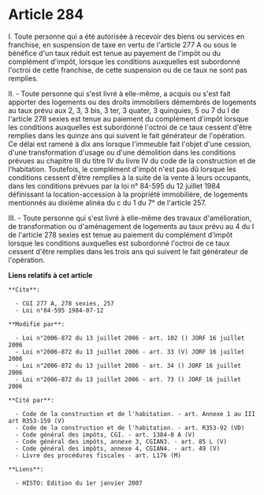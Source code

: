 # Article 284

I. Toute personne qui a été autorisée à recevoir des biens ou services en franchise, en suspension de taxe en vertu de
l'article 277 A ou sous le bénéfice d'un taux réduit est tenue au payement de l'impôt ou du complément d'impôt, lorsque les
conditions auxquelles est subordonné l'octroi de cette franchise, de cette suspension ou de ce taux ne sont pas remplies.

II. - Toute personne qui s'est livré à elle-même, a acquis ou s'est fait apporter des logements ou des droits immobiliers
démembrés de logements au taux prévu aux 2, 3, 3 bis, 3 ter, 3 quater, 3 quinquies, 5 ou 7 du I de l'article 278 sexies est
tenue au paiement du complément d'impôt lorsque les conditions auxquelles est subordonné l'octroi de ce taux cessent d'être
remplies dans les quinze ans qui suivent le fait générateur de l'opération. Ce délai est ramené à dix ans lorsque l'immeuble
fait l'objet d'une cession, d'une transformation d'usage ou d'une démolition dans les conditions prévues au chapitre III du
titre IV du livre IV du code de la construction et de l'habitation. Toutefois, le complément d'impôt n'est pas dû lorsque les
conditions cessent d'être remplies à la suite de la vente à leurs occupants, dans les conditions prévues par la loi n° 84-595
du 12 juillet 1984 définissant la location-accession à la propriété immobilière, de logements mentionnés au dixième alinéa du
c du 1 du 7° de l'article 257.

III. - Toute personne qui s'est livré à elle-même des travaux d'amélioration, de transformation ou d'aménagement de logements
au taux prévu au 4 du I de l'article 278 sexies est tenue au paiement du complément d'impôt lorsque les conditions auxquelles
est subordonné l'octroi de ce taux cessent d'être remplies dans les trois ans qui suivent le fait générateur de l'opération.

**Liens relatifs à cet article**

	**Cite**:

	  - CGI 277 A, 278 sexies, 257
	  - Loi n°84-595 1984-07-12

	**Modifié par**:

	  - Loi n°2006-872 du 13 juillet 2006 - art. 102 () JORF 16 juillet 2006
	  - Loi n°2006-872 du 13 juillet 2006 - art. 33 (V) JORF 16 juillet 2006
	  - Loi n°2006-872 du 13 juillet 2006 - art. 34 () JORF 16 juillet 2006
	  - Loi n°2006-872 du 13 juillet 2006 - art. 73 () JORF 16 juillet 2006

	**Cité par**:

	  - Code de la construction et de l'habitation. - art. Annexe 1 au III art R353-159 (V)
	  - Code de la construction et de l'habitation. - art. R353-92 (VD)
	  - Code général des impôts, CGI. - art. 1384-0 A (V)
	  - Code général des impôts, annexe 3, CGIAN3. - art. 85 L (V)
	  - Code général des impôts, annexe 4, CGIAN4. - art. 49 (V)
	  - Livre des procédures fiscales - art. L176 (M)

	**Liens**:

	  - HISTO: Edition du 1er janvier 2007
